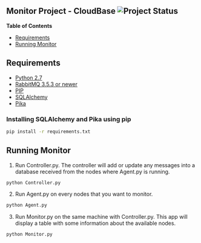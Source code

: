 ## Monitor Project - CloudBase ![Project Status](http://img.shields.io/badge/status-beta-blue.svg)

**Table of Contents**

- [Requirements](#requirements)
- [Running Monitor](#running-monitor)

## Requirements

- [Python 2.7](https://www.python.org/download/releases/2.7/)
- [RabbitMQ 3.5.3 or newer](https://www.rabbitmq.com/download.html)
- [PIP](https://pip.pypa.io/en/latest/installing.html)
- [SQLAlchemy](#installing-sqlalchemy-and-pika-using-pip)
- [Pika](#installing-sqlalchemy-and-pika-using-pip)

### Installing SQLAlchemy and Pika using pip

```bash
pip install -r requirements.txt
```

## Running Monitor

1. Run Controller.py. The controller will add or update any messages into a database received from the nodes where Agent.py is running.

```bash
python Controller.py
```

2. Run Agent.py on every nodes that you want to monitor.

```bash
python Agent.py
```

3. Run Monitor.py on the same machine with Controller.py. This app will display a table with some information about the available nodes.

```bash
python Monitor.py
```
